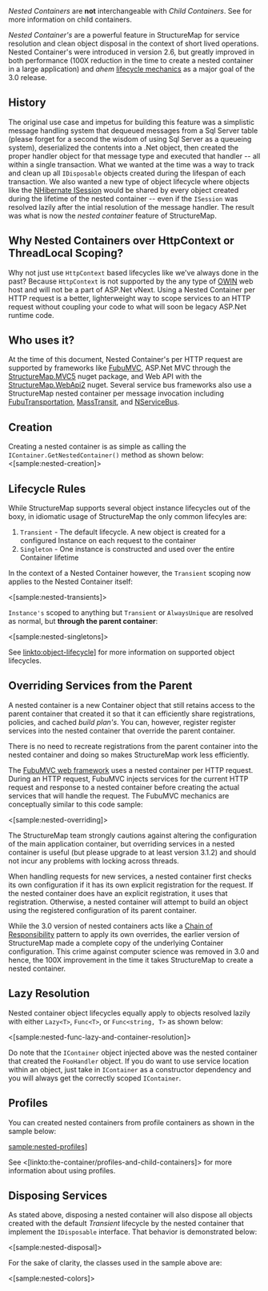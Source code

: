 <!--Title: Nested Containers (Per Request/Transaction)-->
<!--Url: nested-containers-->


<div class="alert alert-info" role="alert"><i>Nested Containers</i> are <b>not</b> interchangeable with <i>Child Containers</i>. See <linkto:the-container/profiles-and-child-containers]> for more information on child containers.</div>

_Nested Container's_ are a powerful feature in StructureMap for service resolution and clean object disposal in the 
context of short lived operations. Nested Container's were introduced in version 2.6, but greatly improved in both performance (100X reduction in the time to create a nested container in a large application) and _ahem_ [lifecycle
mechanics](http://github.com/structuremap/structuremap/issues/3) as a major goal of the 3.0 release.

## History

The original use case and impetus for building this feature was a simplistic message handling system that dequeued
messages from a Sql Server table (please forget for a second the wisdom of using Sql Server as a queueing system), deserialized
the contents into a .Net object, then created the proper handler object for that message type and executed that handler -- all within
a single transaction. What we wanted at the time was a way to track and clean up all `IDisposable` objects created during the lifespan of each
transaction. We also wanted a new type of object lifecycle where objects like the [NHibernate ISession](http://elliottjorgensen.com/nhibernate-api-ref/NHibernate/ISession.html) would be shared by every object 
created during the lifetime of the nested container -- even if the `ISession` was resolved lazily after the intial 
resolution of the message handler. The result was what is now the _nested container_ feature
of StructureMap. 

## Why Nested Containers over HttpContext or ThreadLocal Scoping?

Why not just use `HttpContext` based lifecycles like we've always done in the past? Because `HttpContext` is not supported by the any
type of [OWIN](http://www.strathweb.com/2013/05/the-future-is-now-owin-and-multi-hosting-asp-net-web-applications/) web host and will not be a part of ASP.Net vNext. Using a Nested Container per HTTP request is a better, lighterweight way
to scope services to an HTTP request without coupling your code to what will soon be legacy ASP.Net runtime code.

## Who uses it?

At the time of this document, Nested Container's per HTTP request are supported by frameworks like [FubuMVC](http://fubuworld.com/fubumvc),
ASP.Net MVC through the [StructureMap.MVC5](https://www.nuget.org/packages/StructureMap.MVC5/) nuget package, and Web API with the [StructureMap.WebApi2](https://www.nuget.org/packages/StructureMap.WebApi2/) nuget. Several service bus frameworks also use a StructureMap nested container per message invocation including [FubuTransportation](http://fubuworld.com/fubutransportation),
[MassTransit](http://masstransit-project.com), and [NServiceBus](http://particular.net/nservicebus).




## Creation
Creating a nested container is as simple as calling the `IContainer.GetNestedContainer()` method as shown below:
<[sample:nested-creation]>





## Lifecycle Rules

While StructureMap supports several object instance lifecycles out of the boxy, in idiomatic usage of StructureMap the only common lifecyles are:

1. `Transient` - The default lifecycle. A new object is created for a configured Instance on each request to the container
1. `Singleton` - One instance is constructed and used over the entire Container lifetime

In the context of a Nested Container however, the `Transient` scoping now applies to the Nested Container itself:

<[sample:nested-transients]>

`Instance's` scoped to anything but `Transient` or `AlwaysUnique` are resolved as normal, but **through the parent container**:

<[sample:nested-singletons]>

See <linkto:object-lifecycle]> for more information on supported object lifecycles.




## Overriding Services from the Parent

A nested container is a new Container object that still retains access to the parent container that created it so that it can
efficiently share registrations, policies, and cached _build plan's_. You can, however, register register services into the nested container that override the parent container.

<div class="alert alert-info" role="alert">There is no need to recreate registrations from the parent container
into the nested container and doing so makes StructureMap work less efficiently.</div>

The [FubuMVC web framework](http://fubuworld.com/fubumvc) uses a nested container per HTTP request. During an HTTP request, FubuMVC injects services
for the current HTTP request and response to a nested container before creating the actual services that will handle the request. The
FubuMVC mechanics are conceptually similar to this code sample:

<[sample:nested-overriding]>

<div class="alert alert-info" role="alert">The StructureMap team strongly cautions against altering the configuration of the main application container, but overriding services in a nested container is useful (but please upgrade to at least version 3.1.2) and should not incur any problems with locking across threads.</div>

When handling requests for new services, a nested container first checks its own configuration if it has its own explicit registration for the request. If the nested container does have an explicit registration, it uses that registration. Otherwise, a nested container will attempt to build
an object using the registered configuration of its parent container.

<div class="alert alert-info" role="alert">While the 3.0 version of nested containers acts like a <a href="http://en.wikipedia.org/wiki/Chain-of-responsibility_pattern">Chain of Responsibility</a> pattern to apply its own overrides, the earlier version
 of StructureMap made a complete copy of the underlying Container configuration. This crime against computer science was removed in 3.0 and hence, the 100X 
 improvement in the time it takes StructureMap to create a nested container.</div>




## Lazy Resolution

Nested container object lifecycles equally apply to objects resolved lazily with
either `Lazy<T>`, `Func<T>`, or `Func<string, T>` as shown below:

<[sample:nested-func-lazy-and-container-resolution]>

<div class="alert alert-info" role="alert">Do note that the <code>IContainer</code> object injected above was the nested container that
created the <code>FooHandler</code> object. If you do want to use service location within an object, just take in
<code>IContainer</code> as a constructor dependency and you will always get the correctly scoped <code>IContainer</code>.</div>



## Profiles

You can created nested containers from profile containers as shown in the sample below:

<sample:nested-profiles]>

See <[linkto:the-container/profiles-and-child-containers]> for more information about using profiles.

## Disposing Services

As stated above, disposing a nested container will also dispose all objects created with the default _Transient_ lifecycle by the
nested container that implement the `IDisposable` interface. That behavior is demonstrated
below:

<[sample:nested-disposal]>

For the sake of clarity, the classes used in the sample above are:

<[sample:nested-colors]>






